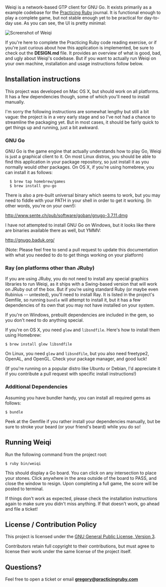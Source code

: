 Weiqi is a network-based GTP client for GNU Go. It exists primarily as a
example codebase for the [Practicing Ruby](http://practicingruby.com)
journal. It is functional enough to play a complete game, but not stable
enough yet to be practical for day-to-day use. As you can see, the UI
is pretty minimal:

![Screenshot of Weiqi](http://i.imgur.com/kWrSg.png)

If you're here to complete the Practicing Ruby code reading exercise, or if
you're just curious about how this application is implemented, be sure to check
out the **DESIGN.md** file. It provides an overview of what is good, bad, and ugly
about Weiqi's codebase. But if you want to actually run Weiqi on your own
machine, installation and usage instructions follow below.

## Installation instructions

This project was developed on Mac OS X, but should work on 
all platforms. It has a few dependencies though, some of which you'll 
need to install manually.

I'm sorry the following instructions are somewhat lengthy but still a bit vague:
the project is in a very early stage and so I've not had a chance to streamline
the packaging yet. But in most cases, it should be fairly quick to get things up
and running, just a bit awkward.

### GNU Go

GNU Go is the game engine that actually understands how to play Go,
Weiqi is just a graphical client to it.  On most Linux distros, you should be
able to find this application in your package repository, so just install it as
you normally would other packages. On OS X, if you're using homebrew, you can
install it as follows:

```
  $ brew tap homebrew/games
  $ brew install gnu-go 
```

There is also a pre-built universal binary which seems to work, but you may need
to fiddle with your PATH in your shell in order to get it working. (In other
words, you're on your own!):

http://www.sente.ch/pub/software/goban/gnugo-3.7.11.dmg

I have not attempted to install GNU Go on Windows, but it looks like there are
binaries available there as well, but YMMV:

http://gnugo.baduk.org/

(Note: Please feel free to send a pull request to update this documentation
with what you needed to do to get things working on your platform)

### Ray (on platforms other than JRuby)

If you are using JRuby, you do not need to install any special graphics libraries 
to run Weiqi, as it ships with a Swing-based version that will work on JRuby out
of the box. But if you're using standard Ruby (or maybe even Rubinius
-- untested), you'll need to install Ray. It is listed in the project's Gemfile,
so running `bundle` will attempt to install it, but it has a few dependencies
of its own that you may not have installed on your system.

If you're on Windows, prebuilt dependencies are included in the gem, so you
don't need to do anything special.

If you're on OS X, you need `glew` and `libsndfile`. Here's how to install them
using Homebrew:

```
$ brew install glew libsndfile
```

On Linux, you need `glew` and `libsndfile`, but you also need freetype2, OpenAL,
and OpenGL. Check your package manager, and good luck!

(If you're running on a popular distro like Ubuntu or Debian, I'd appreciate it
if you contribute a pull request with specific install instructions!)

### Additional Dependencies

Assuming you have bundler handy, you can install all required gems as follows:

```
$ bundle
```

Peek at the Gemfile if you rather install your dependencies manually, but be
sure to stroke your beard (or your friend's beard) while you do so!

## Running Weiqi

Run the following command from the project root:

```
$ ruby bin/weiqi
```

This should display a Go board. You can click on any intersection to place your stones. 
Click anywhere in the area outside of the board to PASS, and close the window to resign. 
Upon completing a full game, the score will be posted to terminal.

If things don't work as expected, please check the installation instructions
again to make sure you didn't miss anything. If that doesn't work, go ahead
and file a ticket!

## License / Contribution Policy

This project is licensed under the 
[GNU General Public License, Version 3](http://www.gnu.org/licenses/gpl-3.0.txt).

Contributors retain full copyright to their contributions, but must agree to
license their work under the same license of the project itself.

## Questions?

Feel free to open a ticket or email **gregory@practicingruby.com**
